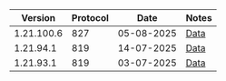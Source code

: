 | Version    | Protocol | Date       | Notes                          |
|------------|----------|------------|--------------------------------|
| 1.21.100.6 | 827      | 05-08-2025 | [Data](../preview/1.21.100.24) |
| 1.21.94.1  | 819      | 14-07-2025 | [Data](../release/1.21.93.1)   |
| 1.21.93.1  | 819      | 03-07-2025 | [Data](../release/1.21.93.1)   |